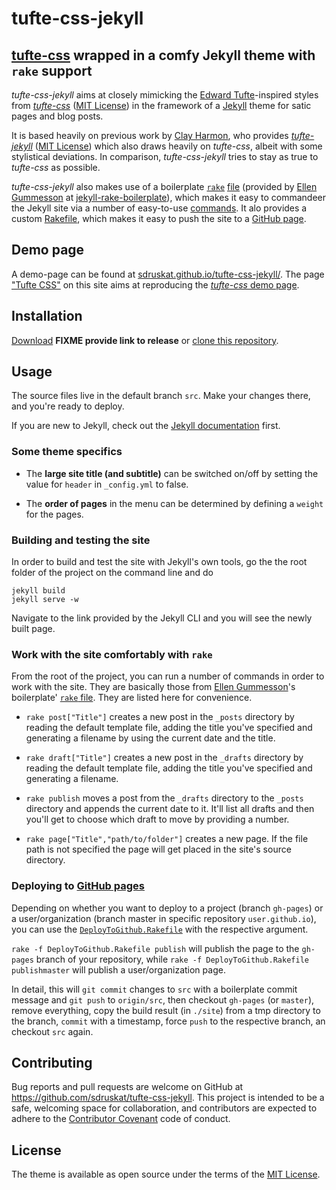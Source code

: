 # tufte-css-jekyll

## [tufte-css](https://github.com/edwardtufte/tufte-css) wrapped in a comfy Jekyll theme with `rake` support

*tufte-css-jekyll* aims at closely mimicking the [Edward Tufte](https://www.edwardtufte.com/tufte/)-inspired styles from [*tufte-css*](https://github.com/edwardtufte/tufte-css) ([MIT License](https://github.com/edwardtufte/tufte-css/blob/gh-pages/LICENSE)) in the framework of a [Jekyll](http://jekyllrb.com/) theme for satic pages and blog posts.

It is based heavily on previous work by [Clay Harmon](http://www.clayharmon.com/), who provides [*tufte-jekyll*](https://github.com/clayh53/tufte-jekyll) ([MIT License](https://github.com/clayh53/tufte-jekyll/blob/master/LICENSE)) which also draws heavily on *tufte-css*, albeit with some stylistical deviations. In comparison, *tufte-css-jekyll* tries to stay as true to *tufte-css* as possible.

*tufte-css-jekyll* also makes use of a boilerplate [`rake`](https://github.com/ruby/rake) [file](https://github.com/sdruskat/tufte-css-jekyll/blob/src/Rakefile) (provided by [Ellen Gummesson](http://ellengummesson.com/) at [jekyll-rake-boilerplate](https://github.com/gummesson/jekyll-rake-boilerplate)), which makes it easy to commandeer the Jekyll site via a number of easy-to-use [commands](#work-with-the-site-comfortably-with-rake). It alo provides a custom [Rakefile](https://github.com/sdruskat/tufte-css-jekyll/blob/src/DeployToGithub.Rakefile), which makes it easy to push the site to a [GitHub page](https://pages.github.com/).

## Demo page

A demo-page can be found at [sdruskat.github.io/tufte-css-jekyll/](https://sdruskat.github.io/tufte-css-jekyll/). The page ["Tufte CSS"](https://sdruskat.github.io/tufte-css-jekyll/page/) on this site aims at reproducing the [*tufte-css* demo page](https://edwardtufte.github.io/tufte-css/).

## Installation

[Download](https://github.com/sdruskat/tufte-css-jekyll/archive/src.zip) **FIXME provide link to release** or [clone this repository](https://github.com/sdruskat/tufte-css-jekyll.git).

## Usage

The source files live in the default branch `src`. Make your changes there, and you're ready to deploy.

If you are new to Jekyll, check out the [Jekyll documentation](https://jekyllrb.com/docs/home/) first.

### Some theme specifics

- The **large site title (and subtitle)** can be switched on/off by setting the value for `header` in `_config.yml` to false.

- The **order of pages** in the menu can be determined by defining a `weight` for the pages.

### Building and testing the site

In order to build and test the site with Jekyll's own tools, go the the root folder of the project on the command line and do

```
jekyll build
jekyll serve -w
```

Navigate to the link provided by the Jekyll CLI and you will see the newly built page.

### Work with the site comfortably with `rake`

From the root of the project, you can run a number of commands in order to work with the site. They are basically those from [Ellen Gummesson](http://ellengummesson.com/)'s boilerplate' [`rake` file](https://github.com/gummesson/jekyll-rake-boilerplate). They are listed here for convenience.

- `rake post["Title"]` creates a new post in the `_posts` directory by reading the default template file, adding the title you've specified and generating a filename by using the current date and the title.

- `rake draft["Title"]` creates a new post in the `_drafts` directory by reading the default template file, adding the title you've specified and generating a filename.

- `rake publish` moves a post from the `_drafts` directory to the `_posts` directory and appends the current date to it. It'll list all drafts and then you'll get to choose which draft to move by providing a number.

- `rake page["Title","path/to/folder"]` creates a new page. If the file path is not specified the page will get placed in the site's source directory.

### Deploying to [GitHub pages](https://pages.github.com/)

Depending on whether you want to deploy to a project (branch `gh-pages`) or a user/organization (branch master in specific repository `user.github.io`), you can use the [`DeployToGithub.Rakefile`](https://github.com/sdruskat/tufte-css-jekyll/blob/src/DeployToGithub.Rakefile) with the respective argument.

`rake -f DeployToGithub.Rakefile publish` will publish the page to the `gh-pages` branch of your repository, while `rake -f DeployToGithub.Rakefile publishmaster` will publish a user/organization page.

In detail, this will `git commit` changes to `src` with a boilerplate commit message and `git push` to `origin/src`, then checkout `gh-pages` (or `master`), remove everything, copy the build result (in `./site`) from a tmp directory to the branch, `commit` with a timestamp, force `push` to the respective branch, an checkout `src` again.

## Contributing

Bug reports and pull requests are welcome on GitHub at https://github.com/sdruskat/tufte-css-jekyll. This project is intended to be a safe, welcoming space for collaboration, and contributors are expected to adhere to the [Contributor Covenant](http://contributor-covenant.org) code of conduct.

## License

The theme is available as open source under the terms of the [MIT License](http://opensource.org/licenses/MIT).

